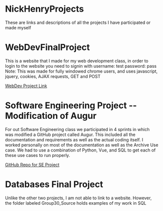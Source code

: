 # NickHenryProjects
These are links and descriptions of all the projects I have participated or made myself

# WebDevFinalProject
This is a website that I made for my web development class, in order to login to the website you need
to signin with username: test password: pass
Note: This was made for fully windowed chrome users, and uses javascript, jquery, cookies, AJAX requests, GET and POST

[WebDev Project Link](http://ec2-18-220-102-70.us-east-2.compute.amazonaws.com/)

# Software Engineering Project -- Modification of Augur
For out Software Engineering class we participated in 4 sprints in which was modified a GitHub project called Augur.
This included all the documentation and requirements as well as the actual coding itself. I worked personally on most of 
the documentation as well as the Archive Use case. We had to use a combination of Python, Vue, and SQL to get each of these
use cases to run properly.

[GitHub Repo for SE Project](https://github.com/mmhxv3/4320Group18)

# Databases Final Project
Unlike the other two projects, I am not able to link to a website. However, the folder labeled Group30_Source holds
examples of my work in SQL
